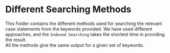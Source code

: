 # Different Searching Methods
This Folder contains the different methods used for searching the relevant case statements from the keywords provided. We have used different approaches, and the ```Indexed Searching``` takes the shortest time in providing the result.<br>
All the methods give the same output for a given set of keywords.
